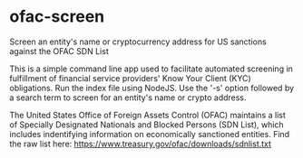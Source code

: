 # ofac-screen
Screen an entity's name or cryptocurrency address for US sanctions against the OFAC SDN List

This is a simple command line app used to facilitate automated screening in fulfillment of financial service providers' Know Your Client (KYC) obligations. Run the index file using NodeJS. Use the '-s' option followed by a search term to screen for an entity's name or crypto address.

The United States Office of Foreign Assets Control (OFAC) maintains a list of Specially Designated Nationals and Blocked Persons (SDN List), which includes indentifying information on economically sanctioned entities. Find the raw list here: https://www.treasury.gov/ofac/downloads/sdnlist.txt
